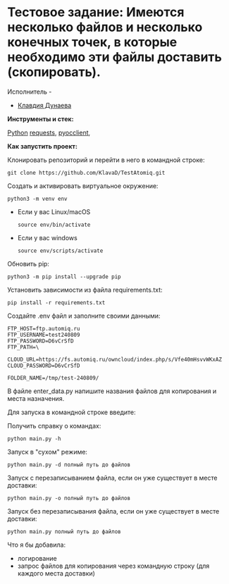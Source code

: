 # Тестовое задание: Имеются несколько файлов и несколько конечных точек, в которые необходимо эти файлы доставить (скопировать). 

Исполнитель - 
*   [Клавдия Дунаева](https://www.t.me/klodunaeva)

**Инструменты и стек:**

[Python](https://www.python.org/) 
[requests](https://pypi.org/project/requests/),
[pyocclient](https://github.com/owncloud/pyocclient/tree/master),



**Как запустить проект:**

Клонировать репозиторий и перейти в него в командной строке:

```
git clone https://github.com/KlavaD/TestAtomiq.git
```


Создать и активировать виртуальное окружение:

```
python3 -m venv env
```

* Если у вас Linux/macOS

    ```
    source env/bin/activate
    ```

* Если у вас windows

    ```
    source env/scripts/activate
    ```

Обновить pip:

```
python3 -m pip install --upgrade pip
```

Установить зависимости из файла requirements.txt:

```
pip install -r requirements.txt
```
Создайте .env файл и заполните своими данными:
```
FTP_HOST=ftp.automiq.ru
FTP_USERNAME=test240809
FTP_PASSWORD=D6vCrSfD
FTP_PATH=\

CLOUD_URL=https://fs.automiq.ru/owncloud/index.php/s/Vfe40mHsvvWKxAZ
CLOUD_PASSWORD=D6vCrSfD

FOLDER_NAME=/tmp/test-240809/
```
В файле enter_data.py напишите названия файлов для копирования и места назначения.

Для запуска в командной строке введите:

Получить справку о командах: 
```
python main.py -h
```

Запуск в "сухом" режиме: 
```
python main.py -d полный путь до файлов
```
Запуск с перезаписыванием файла, если он уже существует в месте доставки:
```
python main.py -o полный путь до файлов
```
Запуск без перезаписывания файла, если он уже существует в месте доставки:
```
python main.py полный путь до файлов
```

Что я бы добавила:
- логирование
- запрос файлов для копирования через командную строку (для каждого места доставки)
